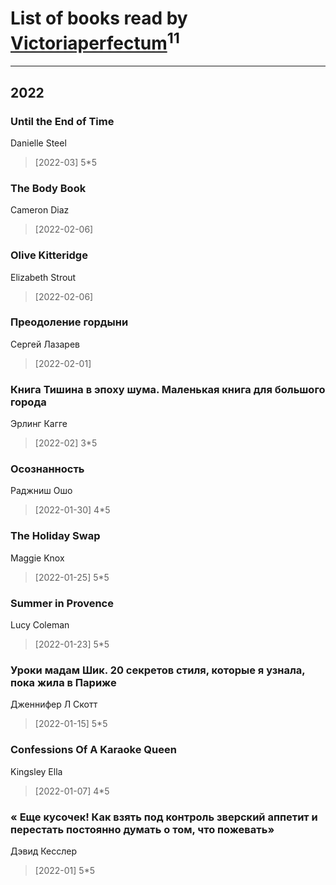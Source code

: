 # List of books read by [Victoriaperfectum](https://plus.google.com/u/0/117396356938980769291/)<sup>11</sup>
---

## 2022

### Until the End of Time
Danielle Steel
> [2022-03] 5*5


### The Body Book
Cameron Diaz
> [2022-02-06] 


### Olive Kitteridge
Elizabeth Strout
> [2022-02-06] 


### Преодоление гордыни
Сергей Лазарев
> [2022-02-01] 


### Книга Тишина в эпоху шума. Маленькая книга для большого города
Эрлинг Кагге
> [2022-02] 3*5


### Осознанность
Раджниш Ошо
> [2022-01-30] 4*5


### The Holiday Swap
Maggie Knox
> [2022-01-25] 5*5


### Summer in Provence
Lucy Coleman
> [2022-01-23] 5*5


### Уроки мадам Шик. 20 секретов стиля, которые я узнала, пока жила в Париже
Дженнифер Л Скотт
> [2022-01-15] 5*5


### Confessions Of A Karaoke Queen
Kingsley Ella
> [2022-01-07] 4*5


### « Еще кусочек! Как взять под контроль зверский аппетит и перестать постоянно думать о том, что пожевать»
Дэвид Кесслер
> [2022-01] 5*5



